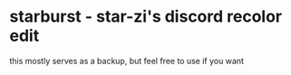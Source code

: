 # starburst - star-zi's discord recolor edit
this mostly serves as a backup, but feel free to use if you want
